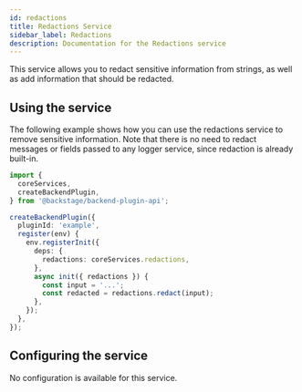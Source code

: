 ```yaml
---
id: redactions
title: Redactions Service
sidebar_label: Redactions
description: Documentation for the Redactions service
---
```


This service allows you to redact sensitive information from strings, as well as add information that should be redacted.

## Using the service

The following example shows how you can use the redactions service to remove sensitive information. Note that there is no need to redact messages or fields passed to any logger service, since redaction is already built-in.

```ts
import {
  coreServices,
  createBackendPlugin,
} from '@backstage/backend-plugin-api';

createBackendPlugin({
  pluginId: 'example',
  register(env) {
    env.registerInit({
      deps: {
        redactions: coreServices.redactions,
      },
      async init({ redactions }) {
        const input = '...';
        const redacted = redactions.redact(input);
      },
    });
  },
});
```

## Configuring the service

No configuration is available for this service.
